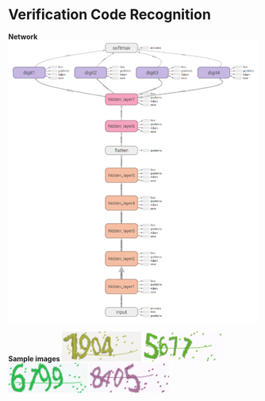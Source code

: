 # Verification Code Recognition
**Network**
![Network](https://github.com/Ruoyiran/VerificationCodeRecognition/blob/master/images/network.png)

**Sample images**
![1904](https://github.com/Ruoyiran/VerificationCodeRecognition/blob/master/images/1904.png)
![5671](https://github.com/Ruoyiran/VerificationCodeRecognition/blob/master/images/5671.png)
![6199](https://github.com/Ruoyiran/VerificationCodeRecognition/blob/master/images/6199.png)
![8405](https://github.com/Ruoyiran/VerificationCodeRecognition/blob/master/images/8405.png)